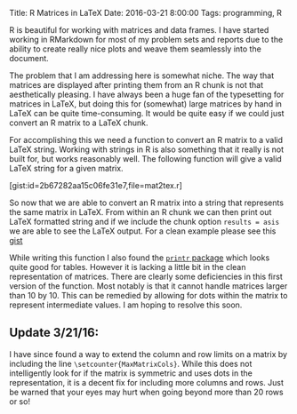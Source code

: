 Title: R Matrices in LaTeX
Date: 2016-03-21 8:00:00
Tags: programming, R

R is beautiful for working with matrices and data frames. I have started working in RMarkdown for most of my problem sets and reports due to the ability to create really nice plots and weave them seamlessly into the document.  

The problem that I am addressing here is somewhat niche. The way that matrices are displayed after printing them from an R chunk is not that aesthetically pleasing. I have always been a huge fan of the typesetting for matrices in LaTeX, but doing this for (somewhat) large matrices by hand in LaTeX can be quite time-consuming. It would be quite easy if we could just convert an R matrix to a LaTeX chunk.

For accomplishing this we need a function to convert an R matrix to a valid LaTeX string. Working with strings in R is also something that it really is not built for, but works reasonably well. The following function will give a valid LaTeX string for a given matrix. 

[gist:id=2b67282aa15c06fe31e7,file=mat2tex.r]

So now that we are able to convert an R matrix into a string that represents the same matrix in LaTeX. From within an R chunk we can then print out LaTeX formatted string and if we include the chunk option `results = asis` we are able to see the LaTeX output. For a clean example please see this [gist](https://gist.githubusercontent.com/abiddanda/2b67282aa15c06fe31e7/raw/21e2ee60320829e172e13d97d61d2d131914abb1/r2mat_test.Rmd)

While writing this function I also found the [`printr` package](http://yihui.name/printr/) which looks quite good for tables. However it is lacking a little bit in the clean representation of matrices. There are clearly some deficiencies in this first version of the function. Most notably is that it cannot handle matrices larger than 10 by 10. This can be remedied by allowing for dots within the matrix to represent intermediate values. I am hoping to resolve this soon.

## Update 3/21/16:

I have since found a way to extend the column and row limits on a matrix by including the line ``\setcounter{MaxMatrixCols}``. While this does not intelligently look for if the matrix is symmetric and uses dots in the representation, it is a decent fix for including more columns and rows. Just be warned that your eyes may hurt when going beyond more than 20 rows or so! 

